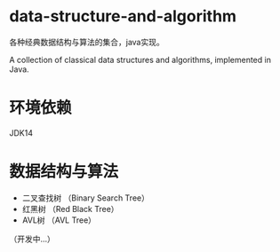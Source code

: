 # data-structure-and-algorithm

各种经典数据结构与算法的集合，java实现。

A collection of classical data structures and algorithms, implemented in Java.

# 环境依赖

JDK14

# 数据结构与算法

- 二叉查找树 （Binary Search Tree）
- 红黑树 （Red Black Tree）
- AVL树 （AVL Tree）

（开发中...）
